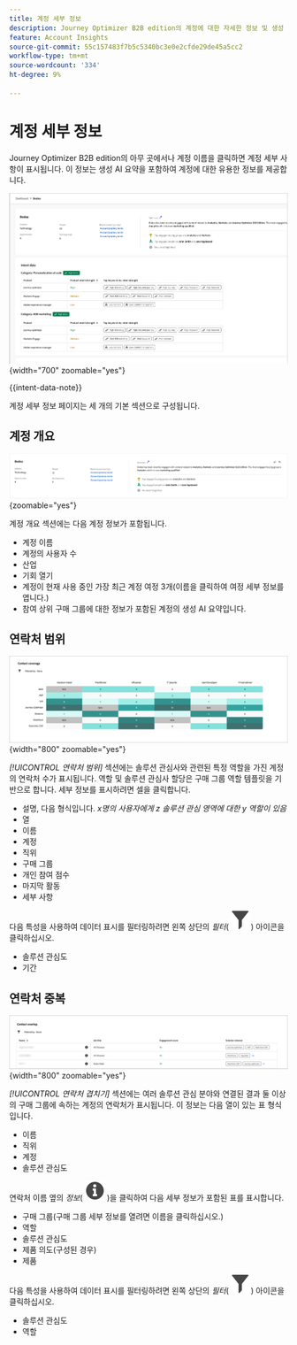 ```yaml
---
title: 계정 세부 정보
description: Journey Optimizer B2B edition의 계정에 대한 자세한 정보 및 생성 AI 요약에 액세스하는 방법에 대해 알아봅니다.
feature: Account Insights
source-git-commit: 55c157483f7b5c5340bc3e0e2cfde29de45a5cc2
workflow-type: tm+mt
source-wordcount: '334'
ht-degree: 9%

---
```


# 계정 세부 정보

Journey Optimizer B2B edition의 아무 곳에서나 계정 이름을 클릭하면 계정 세부 사항이 표시됩니다. 이 정보는 생성 AI 요약을 포함하여 계정에 대한 유용한 정보를 제공합니다.

![계정 세부 정보에 액세스](./assets/account-details.png){width="700" zoomable="yes"}

{{intent-data-note}}

계정 세부 정보 페이지는 세 개의 기본 섹션으로 구성됩니다.

## 계정 개요

![계정 개요](./assets/details-page-account-overview.png){zoomable="yes"}

계정 개요 섹션에는 다음 계정 정보가 포함됩니다.

* 계정 이름
* 계정의 사용자 수
* 산업
* 기회 열기
* 계정이 현재 사용 중인 가장 최근 계정 여정 3개(이름을 클릭하여 여정 세부 정보를 엽니다.)
* 참여 상위 구매 그룹에 대한 정보가 포함된 계정의 생성 AI 요약입니다.

## 연락처 범위

![계정 연락처 범위](./assets/details-page-contact-coverage.png){width="800" zoomable="yes"}

_[!UICONTROL 연락처 범위]_ 섹션에는 솔루션 관심사와 관련된 특정 역할을 가진 계정의 연락처 수가 표시됩니다. 역할 및 솔루션 관심사 할당은 구매 그룹 역할 템플릿을 기반으로 합니다. 세부 정보를 표시하려면 셀을 클릭합니다.

* 설명, 다음 형식입니다. _x명의 사용자에게 z 솔루션 관심 영역에 대한 y 역할이 있음_
* 열
* 이름
* 계정
* 직위
* 구매 그룹
* 개인 참여 점수
* 마지막 활동
* 세부 사항

다음 특성을 사용하여 데이터 표시를 필터링하려면 왼쪽 상단의 _필터_( ![필터 아이콘](../assets/do-not-localize/icon-filter.svg)) 아이콘을 클릭하십시오.

* 솔루션 관심도
* 기간

## 연락처 중복

![계정 연락처 겹침](./assets/details-page-contact-overlap.png){width="800" zoomable="yes"}

_[!UICONTROL 연락처 겹치기]_ 섹션에는 여러 솔루션 관심 분야와 연결된 결과 둘 이상의 구매 그룹에 속하는 계정의 연락처가 표시됩니다. 이 정보는 다음 열이 있는 표 형식입니다.

* 이름
* 직위
* 계정
* 솔루션 관심도

연락처 이름 옆의 _정보_( ![정보 아이콘](../assets/do-not-localize/icon-info.svg) )을 클릭하여 다음 세부 정보가 포함된 표를 표시합니다.

* 구매 그룹(구매 그룹 세부 정보를 열려면 이름을 클릭하십시오.)
* 역할
* 솔루션 관심도
* 제품 의도(구성된 경우)
* 제품

다음 특성을 사용하여 데이터 표시를 필터링하려면 왼쪽 상단의 _필터_( ![필터 아이콘](../assets/do-not-localize/icon-filter.svg)) 아이콘을 클릭하십시오.

* 솔루션 관심도
* 역할
